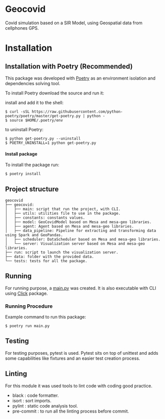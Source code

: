 # Geocovid
Covid simulation based on a SIR Model, using Geospatial data from cellphones GPS.

# Installation
## Installation with Poetry (Recommended)

This package was developed with [Poetry](https://python-poetry.org/docs/) as an environment isolation and dependencies solving tool.

To install Poetry download the source and run it:

install and add it to the shell:
```
$ curl -sSL https://raw.githubusercontent.com/python-poetry/poetry/master/get-poetry.py | python -
$ source $HOME/.poetry/env
```

to uninstall Poetry:
```
$ python get-poetry.py --uninstall
$ POETRY_UNINSTALL=1 python get-poetry.py
```

#### Install package

To install the package run:
```
$ poetry install
```

## Project structure
```
geocovid
├── geocovid:
│   ├── main: script that run the project, with CLI.
│   ├── utils: utilities file to use in the package.
│   ├── constants: constants values.
│   ├── model: GeoCovidModel based on Mesa and mesa-geo libraries.
│   ├── agent: Agent based on Mesa and mesa-geo libraries.
│   ├── data_pipeline: Pipeline for extracting and transforming data using Spark and GeoPandas.
│   ├── scheduler: DataScheduler based on Mesa and mesa-geo libraries.
│   └── server: Visualization server based on Mesa and mesa-geo libraries.
├── run: script to launch the visualization server.
├── data: folder with the provided data.
└── tests: tests for all the package.

```

## Running
For running purpose, a [main.py](./geocovid/main.py) was created. It is also executable with CLI using [Click](https://click.palletsprojects.com/en/8.0.x/) package.

### Running Procedure
Example command to run this package:
```
$ poetry run main.py
```

## Testing
For testing purposes, pytest is used. Pytest sits on top of unittest and adds some capabilities like fixtures and an easier test creation process.

## Linting
For this module it was used tools to lint code with coding good practice.
- black : code formatter.
- isort : sort imports.
- pylint : static code analysis tool.
- pre-commit : to run all the linting process before commit.
